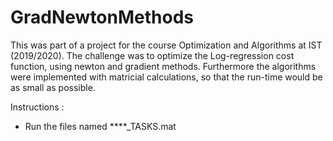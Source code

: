 # GradNewtonMethods
This was part of a project for the course Optimization and Algorithms at IST (2019/2020).
The challenge was to optimize the Log-regression cost function, using newton and gradient methods. Furthermore the algorithms were implemented with matricial calculations, so that the run-time would be as small as possible.

Instructions :
- Run the files named ****_TASKS.mat
